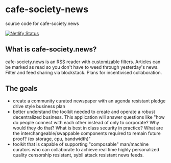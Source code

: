 # cafe-society-news
source code for cafe-society.news  

[![Netlify Status](https://api.netlify.com/api/v1/badges/7c839dcd-5687-4605-8af2-0a4b1f0eef54/deploy-status)](https://app.netlify.com/sites/cafe-society-news/deploys)

## What is cafe-society.news?
cafe-society.news is an RSS reader with customizable filters.   Articles can be marked as read so you don't have to weed through yesterday's news.  Filter and feed sharing via blockstack.  Plans for incentivised collaboration.

## The goals
- create a community curated newspaper with an agenda resistant pledge drive style business plan
- better understand the toolkit needed to create and operate a robust decentralized business.  This application will answer questions like "how do people connect with each other instead of only to corporate?  Why would they do that?  What is best in class security in practice?  What are the interchangeable/swappable components required to remain future proof? (ex storage, cpu, bandwidth)"  
- toolkit that is capable of supporting "composable" man/machine curators who can collaborate to achieve real time highly personalized quality censorship resistant, sybil attack resistant news feeds.